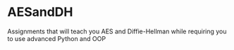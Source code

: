 # AESandDH
Assignments that will teach you AES and Diffie-Hellman while requiring you to use advanced Python and OOP
